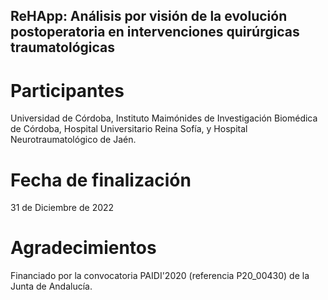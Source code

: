 ## ReHApp: Análisis por visión de la evolución postoperatoria en intervenciones quirúrgicas traumatológicas



# Participantes
Universidad de Córdoba, Instituto Maimónides de Investigación Biomédica de Córdoba, Hospital Universitario Reina Sofía, y Hospital Neurotraumatológico de Jaén.

# Fecha de finalización
31 de Diciembre de 2022

# Agradecimientos
Financiado por la convocatoria PAIDI'2020 (referencia P20_00430) de la Junta de Andalucía.
